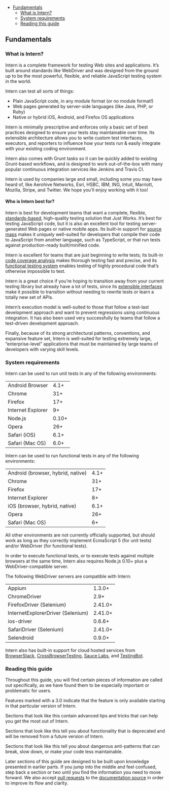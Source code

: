 

-   [Fundamentals](https://theintern.github.io/intern/#fundamentals)
    -   [What is Intern?](https://theintern.github.io/intern/#what-is-intern)
    -   [System requirements](https://theintern.github.io/intern/#system-requirements)
    -   [Reading this guide](https://theintern.github.io/intern/#reading-guide)




Fundamentals
------------

### What is Intern?

Intern is a complete framework for testing Web sites and applications. It’s built around standards like WebDriver and was designed from the ground up to be the most powerful, flexible, and reliable JavaScript testing system in the world.

Intern can test all sorts of things:

-   Plain JavaScript code, in any module format (or no module format!)
-   Web pages generated by server-side languages (like Java, PHP, or Ruby)
-   Native or hybrid iOS, Android, and Firefox OS applications

Intern is minimally prescriptive and enforces only a basic set of best practices designed to ensure your tests stay maintainable over time. Its extensible architecture allows you to write custom test interfaces, executors, and reporters to influence how your tests run & easily integrate with your existing coding environment.

Intern also comes with Grunt tasks so it can be quickly added to existing Grunt-based workflows, and is designed to work out-of-the-box with many popular continuous integration services like Jenkins and Travis CI.

Intern is used by companies large and small, including some you may have heard of, like Aerohive Networks, Esri, HSBC, IBM, ING, Intuit, Marriott, Mozilla, Stripe, and Twitter. We hope you’ll enjoy working with it too!

#### Who is Intern best for?

Intern is best for development teams that want a complete, flexible, [standards-based](http://www.w3.org/TR/webdriver/), high-quality testing solution that Just Works. It’s best for testing JavaScript code, but it is also an excellent tool for testing server-generated Web pages or native mobile apps. Its built-in support for [source maps](http://www.html5rocks.com/en/tutorials/developertools/sourcemaps/) makes it uniquely well-suited for developers that compile their code to JavaScript from another language, such as TypeScript, or that run tests against production-ready built/minified code.

Intern is excellent for teams that are just beginning to write tests; its built-in [code coverage analysis](https://theintern.github.io/intern/#reporter-lcov) makes thorough testing fast and precise, and its [functional testing system](https://theintern.github.io/intern/#writing-functional-test) enables testing of highly procedural code that’s otherwise impossible to test.

Intern is a great choice if you’re hoping to transition away from your current testing library but already have a lot of tests, since its [extensible interfaces](https://theintern.github.io/intern/#interface-overview) make it possible to transition without needing to rewrite tests or learn a totally new set of APIs.

Intern’s execution model is well-suited to those that follow a test-last development approach and want to prevent regressions using continuous integration. It has also been used very successfully by teams that follow a test-driven development approach.

Finally, because of its strong architectural patterns, conventions, and expansive feature set, Intern is well-suited for testing extremely large, “enterprise-level” applications that must be maintained by large teams of developers with varying skill levels.

### System requirements

Intern can be used to run unit tests in any of the following environments:

|                   |       |
|-------------------|-------|
| Android Browser   | 4.1+  |
| Chrome            | 31+   |
| Firefox           | 17+   |
| Internet Explorer | 9+    |
| Node.js           | 0.10+ |
| Opera             | 26+   |
| Safari (iOS)      | 6.1+  |
| Safari (Mac OS)   | 6.0+  |

Intern can be used to run functional tests in any of the following environments:

|                                   |      |
|-----------------------------------|------|
| Android (browser, hybrid, native) | 4.1+ |
| Chrome                            | 31+  |
| Firefox                           | 17+  |
| Internet Explorer                 | 8+   |
| iOS (browser, hybrid, native)     | 6.1+ |
| Opera                             | 26+  |
| Safari (Mac OS)                   | 6+   |

All other environments are not currently officially supported, but should work as long as they correctly implement EcmaScript 5 (for unit tests) and/or WebDriver (for functional tests).

In order to execute functional tests, or to execute tests against multiple browsers at the same time, Intern also requires Node.js 0.10+ plus a WebDriver-compatible server.

The following WebDriver servers are compatible with Intern:

|                                   |         |
|-----------------------------------|---------|
| Appium                            | 1.3.0+  |
| ChromeDriver                      | 2.9+    |
| FirefoxDriver (Selenium)          | 2.41.0+ |
| InternetExplorerDriver (Selenium) | 2.41.0+ |
| ios-driver                        | 0.6.6+  |
| SafariDriver (Selenium)           | 2.41.0+ |
| Selendroid                        | 0.9.0+  |

Intern also has built-in support for cloud hosted services from [BrowserStack](https://browserstack.com/), [CrossBrowserTesting](https://crossbrowsertesting.com/), [Sauce Labs](https://saucelabs.com/), and [TestingBot](https://testingbot.com/).

### Reading this guide

Throughout this guide, you will find certain pieces of information are called out specifically, as we have found them to be especially important or problematic for users.

Features marked with a <span class="versionBadge">3.0</span> indicate that the feature is only available starting in that particular version of Intern.

Sections that look like this contain advanced tips and tricks that can help you get the most out of Intern.

Sections that look like this tell you about functionality that is deprecated and will be removed from a future version of Intern.

Sections that look like this tell you about dangerous anti-patterns that can break, slow down, or make your code less maintainable.

Later sections of this guide are designed to be built upon knowledge presented in earlier parts. If you jump into the middle and feel confused, step back a section or two until you find the information you need to move forward. We also accept [pull requests](https://github.com/theintern/intern/pulls?q=is%3Aopen+label%3Adocumentation+is%3Apr) to the [documentation source](https://github.com/theintern/intern/tree/gh-pages) in order to improve its flow and clarity.

